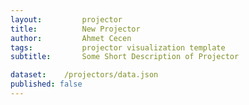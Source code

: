 ```yaml
---
layout:     	projector
title:     		New Projector
author:     	Ahmet Cecen
tags:           projector visualization template
subtitle:    	Some Short Description of Projector

dataset:    /projectors/data.json
published: false
---
```

